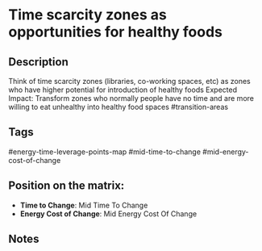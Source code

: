 # Time scarcity zones as opportunities for healthy foods

## Description
Think of time scarcity zones (libraries, co-working spaces, etc) as zones who have higher potential for introduction of healthy foods   Expected Impact:   Transform zones who normally people have no time and are more willing to eat unhealthy into healthy food spaces   #transition-areas

## Tags
#energy-time-leverage-points-map #mid-time-to-change #mid-energy-cost-of-change

## Position on the matrix:
- **Time to Change**: Mid Time To Change
- **Energy Cost of Change**: Mid Energy Cost Of Change

## Notes
<!-- Add your notes here -->
